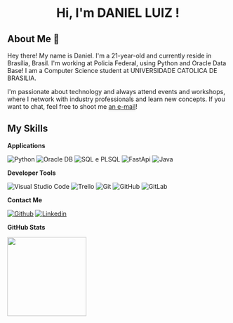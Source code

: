 <h1 align="center">Hi, I'm DANIEL LUIZ ! </h1>

## About Me :wave:

Hey there!  My name is Daniel. I'm a 21-year-old and currently reside in Brasília, Brasil. I'm working at Policia Federal, using Python and Oracle Data Base! I am a Computer Science student at UNIVERSIDADE CATOLICA DE BRASILIA.



I'm passionate about technology and always attend events and workshops, where I network with industry professionals and learn new concepts. If you want to chat, feel free to shoot me [an e-mail](mailto:danielluizdossantos12@gmail.com)! 



 ## My Skills

 **Applications**

![Python](https://img.shields.io/badge/-Python-333333?style=flat&logo=python)
![Oracle DB](https://img.shields.io/badge/-Oracle_DB-333333?style=flat&logo=oracle)
![SQL e PLSQL](https://img.shields.io/badge/-SQL_e_PL/SQL-blue?style=flat)
![FastApi](https://img.shields.io/badge/-FastApi-333333?style=flat&logo=fastapi)
![Java](https://img.shields.io/badge/-Java-blue?style=flat)


**Developer Tools**

![Visual Studio Code](https://img.shields.io/badge/-Visual%20Studio%20Code-333333?style=flat&logo=visual-studio-code&logoColor=007ACC)
![Trello](https://img.shields.io/badge/-Trello-333333?style=flat&logo=trello&logoColor=007ACC)
![Git](https://img.shields.io/badge/-Git-333333?style=flat&logo=git)
![GitHub](https://img.shields.io/badge/-GitHub-333333?style=flat&logo=github)
![GitLab](https://img.shields.io/badge/-GitLab-333333?style=flat&logo=gitlab)


**Contact Me**

[![Github](https://img.shields.io/badge/-Github-333?style=flat&logo=Github&logoColor=white)](https://github.com/DanielL159)
[![Linkedin](https://img.shields.io/badge/-LinkedIn-blue?style=flat&logo=Linkedin&logoColor=white)](https://www.linkedin.com/in/daniel-luiz-dev/)

**GitHub Stats**

<a href="https://github.com/DanielL159" title="Perfil do Let">
  <img height="180em" src="https://github-readme-stats.vercel.app/api?username=DanielL159&theme=dracula&show_icons=true" />
</a>
